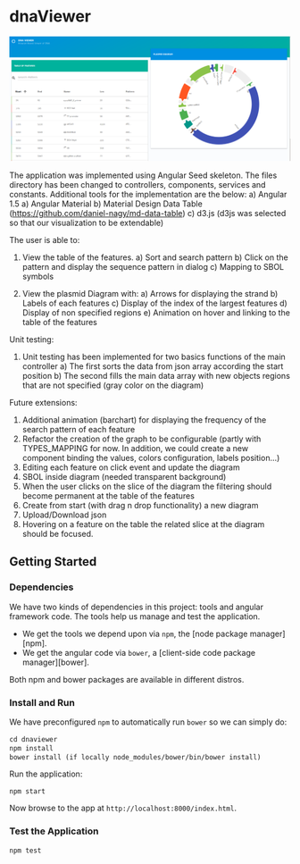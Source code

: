 # dnaViewer

![sample](img/sample.png)

The application was implemented using Angular Seed skeleton. The files directory
has been changed to controllers, components, services and constants.
Additional tools for the implementation are the below:
a) Angular 1.5
a) Angular Material
b) Material Design Data Table (https://github.com/daniel-nagy/md-data-table)
c) d3.js (d3js was selected so that our visualization to be extendable)

The user is able to:
1) View the table of the features.
a) Sort and search pattern
b) Click on the pattern and display the sequence pattern in dialog
c) Mapping to SBOL symbols

2) View the plasmid Diagram with:
a) Arrows for displaying the strand
b) Labels of each features
c) Display of the index of the largest features
d) Display of non specified regions
e) Animation on hover and linking to the table of the features

Unit testing:
1) Unit testing has been implemented for two basics functions of the main controller
a) The first sorts the data from json array according the start position
b) The second fills the main data array with new objects regions that are not
specified (gray color on the diagram)

Future extensions:
1) Additional animation (barchart) for displaying the frequency of the search
   pattern of each feature
2) Refactor the creation of the graph to be configurable (partly with TYPES_MAPPING for now. In addition, we could create a new component binding the values, colors configuration, labels position...)
3) Editing each feature on click event and update the diagram
5) SBOL inside diagram (needed transparent background)
6) When the user clicks on the slice of the diagram the filtering should become
   permanent at the table of the features
7) Create from start (with drag n drop functionality) a new diagram
8) Upload/Download json
9) Hovering on a feature on the table the related slice at the diagram should
  be focused.

## Getting Started

### Dependencies

We have two kinds of dependencies in this project: tools and angular framework code.  The tools help us manage and test the application.

* We get the tools we depend upon via `npm`, the [node package manager][npm].
* We get the angular code via `bower`, a [client-side code package manager][bower].

Both npm and bower packages are available in different distros.

### Install and Run

We have preconfigured `npm` to automatically run `bower` so we can simply do:

```
cd dnaviewer
npm install
bower install (if locally node_modules/bower/bin/bower install)
```

Run the application:
```
npm start
```

Now browse to the app at `http://localhost:8000/index.html`.

### Test the Application

```
npm test
```
